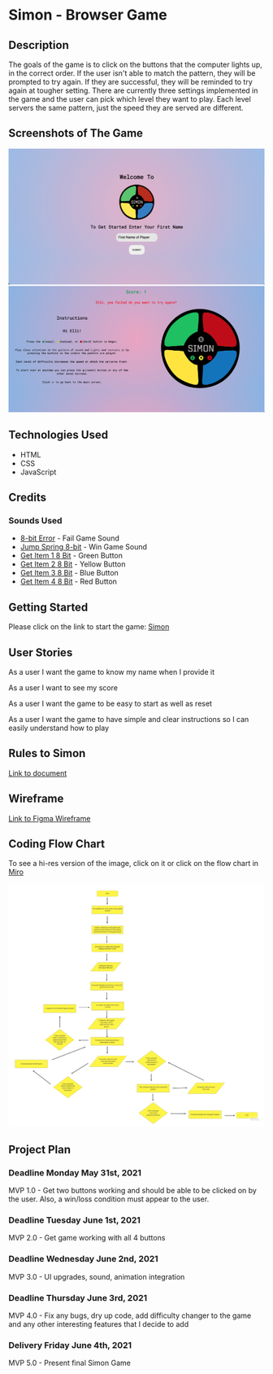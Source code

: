 # Simon - Browser Game
## Description
The goals of the game is to click on the buttons that the computer lights up, in the correct order.  If the user isn't able to match the pattern, they will be prompted to try again.  If they are successful, they will be reminded to try again at tougher setting. There are currently three settings implemented in the game and the user can pick which level they want to play. Each level servers the same pattern, just the speed they are served are different.

## Screenshots of The Game

![](process-images/Simon%202.png)
![](process-images/Simon%201.png)

## Technologies Used

* HTML
* CSS
* JavaScript

## Credits

### Sounds Used

* [8-bit Error](https://freesound.org/people/Mrthenoronha/sounds/510775/) - Fail Game Sound
* [Jump Spring 8-bit](https://freesound.org/people/Mrthenoronha/sounds/521268/) - Win Game Sound
* [Get Item 1 8 Bit](https://freesound.org/people/Mrthenoronha/sounds/516827/) - Green Button
* [Get Item 2 8 Bit](https://freesound.org/people/Mrthenoronha/sounds/516826/) - Yellow Button
* [Get Item 3 8 Bit](https://freesound.org/people/Mrthenoronha/sounds/516825/) - Blue Button
* [Get Item 4 8 Bit](https://freesound.org/people/Mrthenoronha/sounds/516824/) - Red Button


## Getting Started

Please click on the link to start the game: [Simon](https://pages.git.generalassemb.ly/eraynai/simon-game/)

## User Stories

As a user I want the game to know my name when I provide it

As a user I want to see my score

As a user I want the game to be easy to start as well as reset

As a user I want the game to have simple and clear instructions so I can easily understand how to play

## Rules to Simon

[Link to document](https://docs.google.com/document/d/1PZ9YwoeWGahjrJURP2c_sXJhdLENRYsss8-CMEqDNDU/edit?usp=sharing)

## Wireframe

[Link to Figma Wireframe](https://www.figma.com/proto/M4ZNCjbKyDJBANpsFDYBn7/Simon-Wireframe?node-id=1%3A2&scaling=min-zoom&page-id=0%3A1)

## Coding Flow Chart
To see a hi-res version of the image, click on it or click on the flow chart in [Miro](https://miro.com/app/board/o9J_lBrbB_Q=/)

![](process-images/simon-flow-chart.jpg)

## Project Plan

### Deadline Monday May 31st, 2021

MVP 1.0 - Get two buttons working and should be able to be clicked on by the user.  Also, a win/loss condition must appear to the user.


### Deadline Tuesday June 1st, 2021

MVP 2.0 - Get game working with all 4 buttons

### Deadline Wednesday June 2nd, 2021

MVP 3.0 - UI upgrades, sound, animation integration 

### Deadline Thursday June 3rd, 2021

MVP 4.0 - Fix any bugs, dry up code, add difficulty changer to the game and any other interesting features that I decide to add

### Delivery Friday June 4th, 2021

MVP 5.0 - Present final Simon Game

